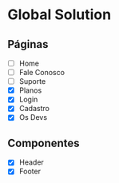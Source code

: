 # Global Solution



## Páginas
- [ ] Home
- [ ] Fale Conosco
- [ ] Suporte
- [x] Planos
- [x] Login
- [x] Cadastro
- [x] Os Devs

## Componentes
- [x] Header
- [x] Footer